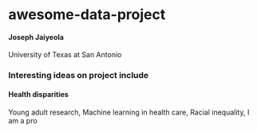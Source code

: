 # awesome-data-project
#### Joseph Jaiyeola
University of Texas at San Antonio

### Interesting ideas on project include 
#### Health disparities
Young adult research,
Machine learning in health care,
Racial inequality, I am a pro